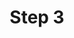 ---
layout: default
group: compman2.2
subgroup: 06_UseExtMan
title: Step 3
menu_title: Step 3
menu_order: 8
menu_node: 
level3_menu_node: level3parent
level3_subgroup: step3-ext
version: 2.2
github_link: comp-mgr/extens-man/step3-parent.md
---